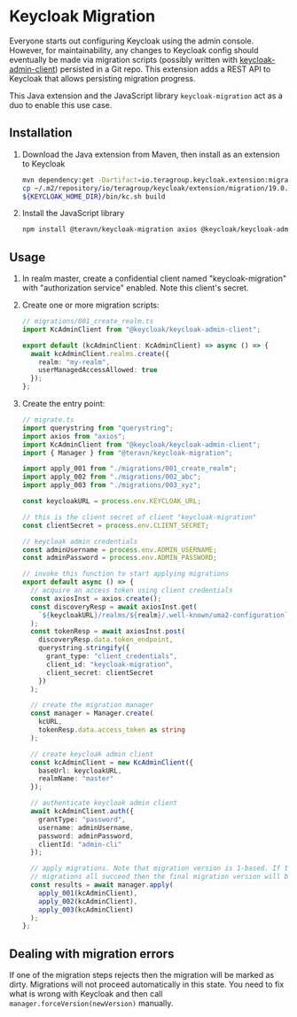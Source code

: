 # Keycloak Migration

Everyone starts out configuring Keycloak using the admin console. However, for
maintainability, any changes to Keycloak config should eventually be made via
migration scripts (possibly written with
[keycloak-admin-client](https://github.com/keycloak/keycloak-nodejs-admin-client))
persisted in a Git repo. This extension adds a REST API to Keycloak that allows
persisting migration progress.

This Java extension and the JavaScript library `keycloak-migration` act as a duo
to enable this use case.

## Installation

1. Download the Java extension from Maven, then install as an extension to
   Keycloak

   ```bash
   mvn dependency:get -Dartifact=io.teragroup.keycloak.extension:migration:19.0.3.1
   cp ~/.m2/repository/io/teragroup/keycloak/extension/migration/19.0.3.1/migration-19.0.3.1.jar ${KEYCLOAK_HOME_DIR}/providers
   ${KEYCLOAK_HOME_DIR}/bin/kc.sh build
   ```

2. Install the JavaScript library

   ```bash
   npm install @teravn/keycloak-migration axios @keycloak/keycloak-admin-client
   ```

## Usage

1. In realm master, create a confidential client named "keycloak-migration" with
   "authorization service" enabled. Note this client's secret.
2. Create one or more migration scripts:

   ```ts
   // migrations/001_create_realm.ts
   import KcAdminClient from "@keycloak/keycloak-admin-client";

   export default (kcAdminClient: KcAdminClient) => async () => {
     await kcAdminClient.realms.create({
       realm: "my-realm",
       userManagedAccessAllowed: true
     });
   };
   ```

3. Create the entry point:

   ```ts
   // migrate.ts
   import querystring from "querystring";
   import axios from "axios";
   import KcAdminClient from "@keycloak/keycloak-admin-client";
   import { Manager } from "@teravn/keycloak-migration";

   import apply_001 from "./migrations/001_create_realm";
   import apply_002 from "./migrations/002_abc";
   import apply_003 from "./migrations/003_xyz";

   const keycloakURL = process.env.KEYCLOAK_URL;

   // this is the client secret of client "keycloak-migration"
   const clientSecret = process.env.CLIENT_SECRET;

   // keycloak admin credentials
   const adminUsername = process.env.ADMIN_USERNAME;
   const adminPassword = process.env.ADMIN_PASSWORD;

   // invoke this function to start applying migrations
   export default async () => {
     // acquire an access token using client credentials
     const axiosInst = axios.create();
     const discoveryResp = await axiosInst.get(
       `${keycloakURL}/realms/${realm}/.well-known/uma2-configuration`
     );
     const tokenResp = await axiosInst.post(
       discoveryResp.data.token_endpoint,
       querystring.stringify({
         grant_type: "client_credentials",
         client_id: "keycloak-migration",
         client_secret: clientSecret
       })
     );

     // create the migration manager
     const manager = Manager.create(
       kcURL,
       tokenResp.data.access_token as string
     );

     // create keycloak admin client
     const kcAdminClient = new KcAdminClient({
       baseUrl: keycloakURL,
       realmName: "master"
     });

     // authenticate keycloak admin client
     await kcAdminClient.auth({
       grantType: "password",
       username: adminUsername,
       password: adminPassword,
       clientId: "admin-cli"
     });

     // apply migrations. Note that migration version is 1-based. If these
     // migrations all succeed then the final migration version will be 3.
     const results = await manager.apply(
       apply_001(kcAdminClient),
       apply_002(kcAdminClient),
       apply_003(kcAdminClient)
     );
   };
   ```

## Dealing with migration errors

If one of the migration steps rejects then the migration will be marked as
dirty. Migrations will not proceed automatically in this state. You need to fix
what is wrong with Keycloak and then call `manager.forceVersion(newVersion)`
manually.
